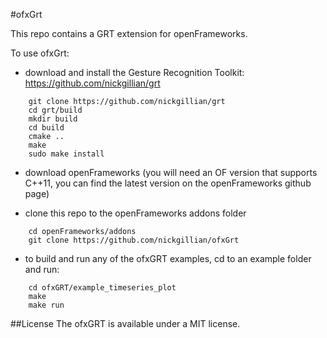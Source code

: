 #ofxGrt

This repo contains a GRT extension for openFrameworks.

To use ofxGrt:

- download and install the Gesture Recognition Toolkit: https://github.com/nickgillian/grt
```
    git clone https://github.com/nickgillian/grt
    cd grt/build
    mkdir build
    cd build
    cmake ..
    make
    sudo make install
```
- download openFrameworks (you will need an OF version that supports C++11, you can find the latest version on the openFrameworks github page)

- clone this repo to the openFrameworks addons folder
```
    cd openFrameworks/addons
    git clone https://github.com/nickgillian/ofxGrt
```

- to build and run any of the ofxGRT examples, cd to an example folder and run:
```
    cd ofxGRT/example_timeseries_plot
    make
    make run
```

##License
The ofxGRT is available under a MIT license.
